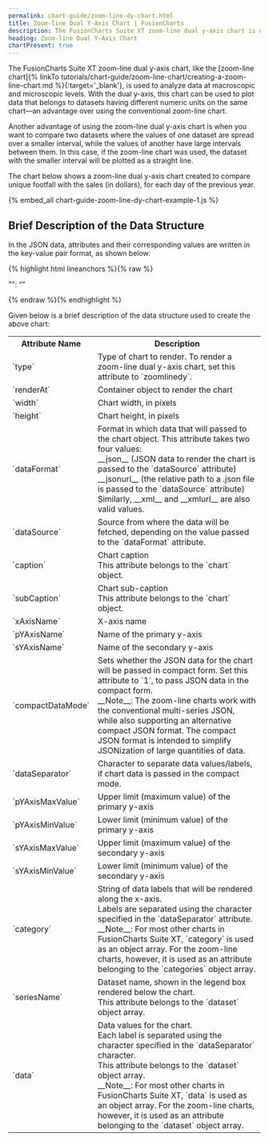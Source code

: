 ```yaml
---
permalink: chart-guide/zoom-line-dy-chart.html
title: Zoom-line Dual Y-Axis Chart | FusionCharts
description: The FusionCharts Suite XT zoom-line dual y-axis chart is used to analyze data at macroscopic and microscopic levels.
heading: Zoom-line Dual Y-Axis Chart
chartPresent: true
---
```


The FusionCharts Suite XT zoom-line dual y-axis chart, like the [zoom-line chart]{% linkTo tutorials/chart-guide/zoom-line-chart/creating-a-zoom-line-chart.md %}{:target='_blank'}, is used to analyze data at macroscopic and microscopic levels. With the dual y-axis, this chart can be used to plot data that belongs to datasets having different numeric units on the same chart—an advantage over using the conventional zoom-line chart. 

Another advantage of using the zoom-line dual y-axis chart is when you want to compare two datasets where the values of one dataset are spread over a smaller interval, while the values of another have large intervals between them. In this case, if the zoom-line chart was used, the dataset with the smaller interval will be plotted as a straight line.  

The chart below shows a zoom-line dual y-axis chart created to compare unique footfall with the sales (in dollars), for each day of the previous year.

{% embed_all chart-guide-zoom-line-dy-chart-example-1.js %}


## Brief Description of the Data Structure

In the JSON data, attributes and their corresponding values are written in the key-value pair format, as shown below:

{% highlight html lineanchors %}{% raw %}

"<attributeName>": “<value>”

{% endraw %}{% endhighlight %}

Given below is a brief description of the data structure used to create the above chart:
<table>
  <tr>
    <th>Attribute Name</th>
    <th>Description</th>
  </tr>
  <tr>
    <td>`type`</td>
    <td> Type of chart to render. To render a zoom-line dual y-axis chart, set this attribute to `zoomlinedy`. </td>
  </tr>
  <tr>
    <td>`renderAt`</td>
    <td> Container object to render the chart </td>
  </tr>
  <tr>
    <td>`width`</td>
    <td> Chart width, in pixels </td>
  </tr>
  <tr>
    <td>`height`</td>
    <td> Chart height, in pixels </td>
  </tr>
  <tr>
    <td>`dataFormat`</td>
    <td> Format in which data that will passed to the chart object. This attribute takes two four  values: <br> __json__ (JSON data to render the chart is passed to the `dataSource` attribute) <br> __jsonurl__ (the relative path to a .json file is passed to the `dataSource` attribute) <br> Similarly, __xml__ and __xmlurl__ are also valid values. </td>
  </tr>
  <tr>
    <td>`dataSource`</td>
    <td> Source from where the data will be fetched, depending on the value passed to the `dataFormat` attribute. </td>
  </tr>
  <tr>
    <td> `caption` </td>
    <td> Chart caption <br> This attribute belongs to the `chart` object. </td>
  </tr>
  <tr>
    <td>`subCaption`</td>
    <td> Chart sub-caption <br> This attribute belongs to the `chart` object. </td>
  </tr>
  <tr>
    <td>`xAxisName`</td>
    <td> X-axis name </td>
  </tr>
  <tr>
    <td>`pYAxisName`</td>
    <td> Name of the primary y-axis </td>
  </tr>
  <tr>
    <td> `sYAxisName` </td>
    <td> Name of the secondary y-axis </td>
  </tr>
  <tr>
    <td> `compactDataMode` </td>
    <td> Sets whether the JSON data for the chart will be passed in compact form. Set this attribute to `1`, to pass JSON data in the compact form. <br> __Note__: The zoom-line charts work with the conventional multi-series JSON, while also supporting an alternative compact JSON format. The compact JSON format is intended to simplify JSONization of large quantities of data. </td>
  </tr>
  <tr>
    <td> `dataSeparator` </td>
    <td> Character to separate data values/labels, if chart data is passed in the compact mode. </td>
  </tr>
  <tr>
    <td> `pYAxisMaxValue` </td>
    <td> Upper limit (maximum value) of the primary y-axis </td>
  </tr>
  <tr>
    <td> `pYAxisMinValue` </td>
    <td> Lower limit (minimum value) of the primary y-axis </td>
  </tr>
  <tr>
    <td> `sYAxisMaxValue` </td>
    <td> Upper limit (maximum value) of the secondary y-axis </td>
  </tr>
  <tr>
    <td> `sYAxisMinValue` </td>
    <td> Lower limit (minimum value) of the secondary y-axis </td>
  </tr>
  <tr>
    <td>`category`</td>
    <td> String of data labels that will be rendered along the x-axis. <br>Labels are separated using the character specified in the `dataSeparator` attribute. <br> __Note__: For most other charts in FusionCharts Suite XT, `category` is used as an object array. For the zoom-line charts, however, it is used as an attribute belonging to the `categories` object array.</td>
  </tr>
  <tr>
    <td>`seriesName`</td>
    <td> Dataset name, shown in the legend box rendered below the chart. <br>This attribute belongs to the `dataset` object array.</td>
  </tr>
   <tr>
    <td>`data`</td>
    <td> Data values for the chart. <br>Each label is separated using the character specified in the `dataSeparator` character. <br> This attribute belongs to the `dataset` object array. <br> __Note__: For most other charts in FusionCharts Suite XT, `data` is used as an object array. For the zoom-line charts, however, it is used as an attribute belonging to the `dataset` object array.</td>
  </tr>
</table>
